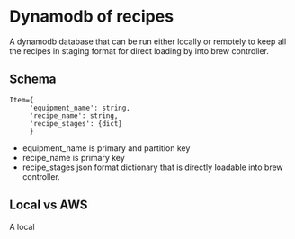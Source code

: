 # Dynamodb of recipes

A dynamodb database that can be run either locally or remotely to keep all the recipes in staging format for direct loading by into brew controller.

## Schema
```
Item={
     'equipment_name': string,
     'recipe_name': string,
     'recipe_stages': {dict}
     }
```

* equipment_name is primary and partition key
* recipe_name is primary key
* recipe_stages json format dictionary that is directly loadable into brew controller.

## Local vs AWS
A local 
